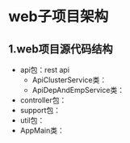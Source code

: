 web子项目架构
================================================================================

## 1.web项目源代码结构
+ api包：rest api
    - ApiClusterService类：
    - ApiDepAndEmpService类：
+ controller包：
+ support包：
+ util包：
+ AppMain类：